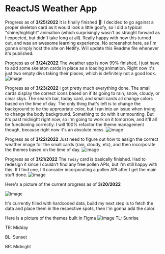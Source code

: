 # ReactJS Weather App

Progress as of **3/25/2022**
It is finally finished 🥳! I decided to go against a proper skeleton card as it would look a little goofy, so I did a typical "shine/highlight" animation (which surprisingly wasn't as straight forward as I expected, but didn't take long at all). Really happy with how this turned out, and was an awesome learning experience. No screenshot here, as I'm gonna simply host the site on Netlify. Will update this Readme file whenever it's published.

Progress as of **3/24/2022**
The weather app is now 99% finished, I just have to add some skeleton cards in place as a loading animation. Right now it's just two empty divs taking their places, which is definitely not a good look.
![image](https://user-images.githubusercontent.com/6488761/160056657-628afd4c-74d4-41e0-8d57-a80d8975a32d.png)

Progress as of **3/23/2022**
I got pretty much everything done. The small cards display the correct icons based on if its going to rain, snow, cloudy, or clear skys. The search bar, today card, and small cards all change colors based on the time of day. The only thing that's left is to change the background to be the appropriate color, but I ran into an issue when trying to change the body background. Something to do with it unmounting. But it's past midnight right now, so I'm going to work on it tomorrow, and it'll all be functioning correctly. I will 100% refactor the theme management though, because right now it's an absolute mess.
![image](https://user-images.githubusercontent.com/6488761/159847535-ca3d1092-8ef5-4ad8-8f13-6e0b744fca9b.png)

Progress as of **3/22/2022**
Just need to figure out how to assign the correct weather image for the small cards (rain, cloudy, etc), and then incorporate the themes based on the time of day.
![image](https://user-images.githubusercontent.com/6488761/159634761-dd00018a-ee52-403a-91a5-0f2df9fcb6d0.png)

Progress as of **3/21/2022**
The `Today` card is basically finished. Had to redesign it since I couldn't find any free pollen APIs, but I'm still happy with this. If I find one, I'll consider incorporating a pollen API after I get the main stuff done.
![image](https://user-images.githubusercontent.com/6488761/159598546-8d0234eb-4f46-4823-857f-1ae70ae9c422.png)

Here's a picture of the current progress as of **3/20/2022**

![image](https://user-images.githubusercontent.com/6488761/159152332-0fd4ad12-8b3f-41c5-932a-a7f09865ae10.png)

It's currently filled with hardcoded data, build my next step is to fetch the data and place them in the respective spots, then I'm gonna add the color.

Here is a picture of the themes built in Figma
![image](https://user-images.githubusercontent.com/6488761/159152395-c3e2030e-288c-40f8-bb8e-0dbc39fd09e1.png)
TL: Sunrise

TR: Midday

BL: Sunset

BR: Midnight

